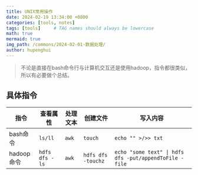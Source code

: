 ```yaml
---
title: UNIX常用操作
date: 2024-02-19 13:34:00 +0800
categories: [tools, notes]
tags: [tools]     # TAG names should always be lowercase
math: true
mermaid: true
img_path: /commons/2024-02-01-数据处理/
author: hupenghui
---
```


> 不论是直接在bash命令行与计算机交互还是使用hadoop，指令都很类似，所以有必要做个总结。

## 具体指令

|指令|查看属性|处理文本|创建文件|写入内容|
|------|-----|-----|-----|-----|
|bash命令|`ls/ll`|`awk`|`touch`|`echo "" >/>> txt`|
|hadoop命令|`hdfs dfs -ls`|`awk`|`hdfs dfs -touchz`|`echo "some text" \| hdfs dfs -put/appendToFile - file`|